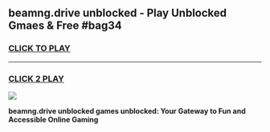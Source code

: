 
## beamng.drive unblocked - Play Unblocked Gmaes & Free #bag34
<h3>
<a href="https://news.freeplayer.one?title=beamng.drive_unblocked&ref=26F">CLICK TO PLAY</a></h3>
<hr>

<h3>
<a href="https://news.freeplayer.one?title=beamng.drive_unblocked&ref=26F">CLICK 2 PLAY</a>
  
</h3>

<a href="https://news.freeplayer.one?title=beamng.drive_unblocked&ref=26F/"><img src="https://clearcache.store/games.png"></a>


**beamng.drive unblocked games unblocked: Your Gateway to Fun and Accessible Online Gaming**

